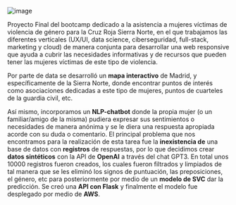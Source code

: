 ![image](https://user-images.githubusercontent.com/110189994/214001435-314f2b1f-36f4-478d-b828-dc8a21c90cda.png)

Proyecto Final del bootcamp dedicado a la asistencia a mujeres víctimas de violencia de género para la Cruz Roja Sierra Norte, en el que trabajamos las diferentes verticales (UX/UI, data science, ciberseguridad, full-stack, marketing y cloud) de manera conjunta para desarrollar una web responsive que ayuda a cubrir las necesidades informativas y de recursos que pueden tener las mujeres víctimas de este tipo de violencia.

Por parte de data se desarrolló un **mapa interactivo** de Madrid, y específicamente de la Sierra Norte, donde encontrar puntos de interés como asociaciones dedicadas a este tipo de mujeres, puntos de cuarteles de la guardia civil, etc.

Así mismo, incorporamos un **NLP-chatbot** donde la propia mujer (o un familiar/amigo de la misma) pudiera expresar sus sentimientos o necesidades de manera anónima y se le diera una respuesta apropiada acorde con su duda o comentario.
El principal problema que nos encontramos para la realización de esta tarea fue la **inexistencia de** una base de datos con **registros** de respuestas, por lo que decidimos crear **datos sintéticos** con la API de **OpenAI** a través del chat GPT3. En total unos 10000 registros fueron creados, los cuales fueron filtrados y limpiados de tal manera que se les eliminó los signos de puntuación, las preposiciones, el género, etc para posteriormente por medio de un **modelo de SVC** dar la predicción.
Se creó una **API con Flask** y finalmente el modelo fue desplegado por medio de **AWS**.

